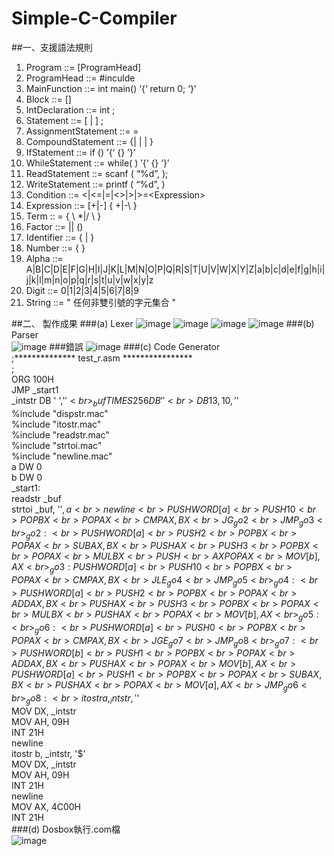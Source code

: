 # Simple-C-Compiler

##一、支援語法規則
1. Program ::= [ProgramHead]<MainFunction> <br>
2. ProgramHead ::= #inculde <String><br>
3. MainFunction ::= int main() ‘{‘ <Block> return 0; ‘}'<br> 
4. Block ::= [<IntDeclaration>] <CompoundStatement>  <br>
5. IntDeclaration ::= int <IdentifierList> ; <br>
6. Statement ::= [<AssignmentStatement> | <WriteStatement>] ;  <br>           
7. AssignmentStatement ::= <Identifier> = <Expression><br>
8. CompoundStatement ::= {<Statement>| <IfStatement> | <WhileStatement> | <ReadStatement>} <br>
9. IfStatement ::= if (<Condition>) ’{‘ {<Statement>} ’}’<br>
10. WhileStatement ::= while( <Condition>) ’{‘ {<Statement>} ’}’<br>
11. ReadStatement ::= scanf ( “%d”,<Identifier> );     <br>
12. WriteStatement ::= printf ( “%d”,<Identifier> )<br>
13. Condition ::= <Expression> \<|<=|=|<>|>|>=\<Expression><br>
14. Expression ::= [+|-] <Term> { \+|-\ <Term> }<br>
15. Term :: = <Factor> { \ *|/ \ <Factor> }<br>
16. Factor ::= <Identifier>|<Number>| (<Expression>)<br>
17. Identifier ::= <Alpha> { <Alpha> | <Digit> }<br>
18. Number ::= <Digit> { <Digit> }<br>
19. Alpha ::= A|B|C|D|E|F|G|H|I|J|K|L|M|N|O|P|Q|R|S|T|U|V|W|X|Y|Z|a|b|c|d|e|f|g|h|i|j|k|l|m|n|o|p|q|r|s|t|u|v|w|x|y|z<br>
20. Digit ::= 0|1|2|3|4|5|6|7|8|9<br>
21. String ::= " 任何非雙引號的字元集合 "<br>




##二、	製作成果
###(a)	Lexer
  ![image](https://github.com/TIENYIHSIANG/Simple-C-Compiler/blob/master/images/1.png)
  ![image](https://github.com/TIENYIHSIANG/Simple-C-Compiler/blob/master/images/2.png)
  ![image](https://github.com/TIENYIHSIANG/Simple-C-Compiler/blob/master/images/3.png)
  ![image](https://github.com/TIENYIHSIANG/Simple-C-Compiler/blob/master/images/4.png)
###(b)	Parser<br>
  ![image](https://github.com/TIENYIHSIANG/Simple-C-Compiler/blob/master/images/5.png)
 ###錯誤
  ![image](https://github.com/TIENYIHSIANG/Simple-C-Compiler/blob/master/images/6.png)
###(c)	Code Generator<br>
;************** test_r.asm ****************<br>
;<br>
	ORG	100H<br>
	JMP	_start1<br>
_intstr	DB	'     ','$'<br>
_buf	TIMES 256 DB ' '<br>
	DB 13,10,'$'<br>
%include	"dispstr.mac"<br>
%include	"itostr.mac"<br>
%include	"readstr.mac"<br>
%include	"strtoi.mac"<br>
%include	"newline.mac"<br>
a	DW	0<br>
b	DW	0<br>
_start1:<br>
	readstr	_buf<br>
	strtoi	_buf, '$', a<br>
	newline<br>
	PUSH		WORD [a]<br>
	PUSH		10<br>
	POP		BX<br>
	POP		AX<br>
	CMP		AX, BX<br>
	JG		_go2<br>
	JMP		_go3<br>
_go2:<br>
	PUSH		WORD [a]<br>
	PUSH		2<br>
	POP		BX<br>
	POP		AX<br>
	SUB		AX, BX<br>
	PUSH		AX<br>
	PUSH		3<br>
	POP		BX<br>
	POP		AX<br>
	MUL		BX<br>
	PUSH		<br>AX
	POP		AX<br>
	MOV		[b], AX<br>
_go3:
	PUSH		WORD [a]<br>
	PUSH		10<br>
	POP		BX<br>
	POP		AX<br>
	CMP		AX, BX<br>
	JLE		_go4<br>
	JMP		_go5<br>
_go4:<br>
	PUSH		WORD [a]<br>
	PUSH		2<br>
	POP		BX<br>
	POP		AX<br>
	ADD		AX, BX<br>
	PUSH		AX<br>
	PUSH		3<br>
	POP		BX<br>
	POP		AX<br>
	MUL		BX<br>
	PUSH		AX<br>
	POP		AX<br>
	MOV		[b], AX<br>
_go5:<br>
_go6:<br>
	PUSH		WORD [a]<br>
	PUSH		0<br>
	POP		BX<br>
	POP		AX<br>
	CMP		AX, BX<br>
	JGE		_go7<br>
	JMP		_go8<br>
_go7:<br>
	PUSH		WORD [b]<br>
	PUSH		1<br>
	POP		BX<br>
	POP		AX<br>
	ADD		AX, BX<br>
	PUSH		AX<br>
	POP		AX<br>
	MOV		[b], AX<br>
	PUSH		WORD [a]<br>
	PUSH		1<br>
	POP		BX<br>
	POP		AX<br>
	SUB		AX, BX<br>
	PUSH		AX<br>
	POP		AX<br>
	MOV		[a], AX<br>
	JMP		_go6<br>
_go8:<br>
	itostr	a, _intstr, '$'<br>
	MOV		DX, _intstr<br>
	MOV		AH, 09H<br>
	INT		21H<br>
	newline<br>
	itostr	b, _intstr, '$'<br>
	MOV		DX, _intstr<br>
	MOV		AH, 09H<br>
	INT		21H<br>
	newline<br>
	MOV		AX, 4C00H<br>
	INT		21H<br>
###(d)	Dosbox執行.com檔<br>
![image](https://github.com/TIENYIHSIANG/Simple-C-Compiler/blob/master/images/7.png)
